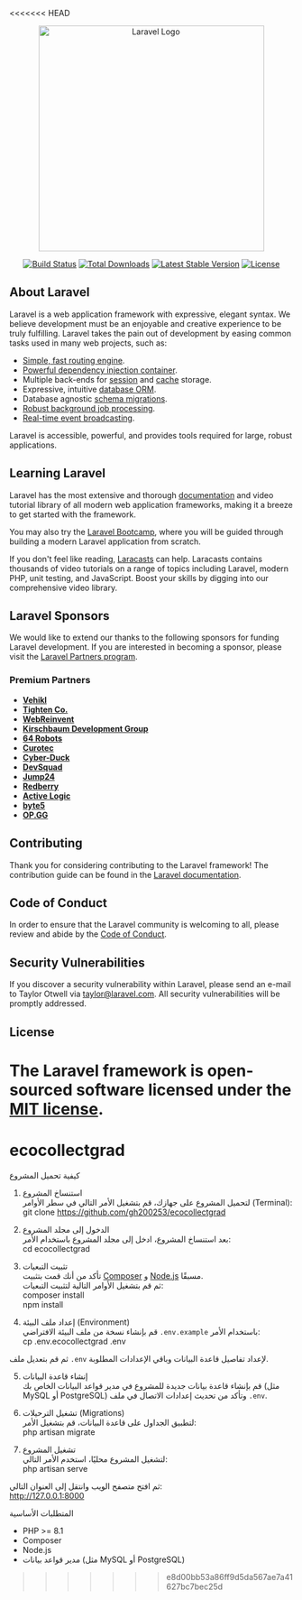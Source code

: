 <<<<<<< HEAD
<p align="center"><a href="https://laravel.com" target="_blank"><img src="https://raw.githubusercontent.com/laravel/art/master/logo-lockup/5%20SVG/2%20CMYK/1%20Full%20Color/laravel-logolockup-cmyk-red.svg" width="400" alt="Laravel Logo"></a></p>

<p align="center">
<a href="https://github.com/laravel/framework/actions"><img src="https://github.com/laravel/framework/workflows/tests/badge.svg" alt="Build Status"></a>
<a href="https://packagist.org/packages/laravel/framework"><img src="https://img.shields.io/packagist/dt/laravel/framework" alt="Total Downloads"></a>
<a href="https://packagist.org/packages/laravel/framework"><img src="https://img.shields.io/packagist/v/laravel/framework" alt="Latest Stable Version"></a>
<a href="https://packagist.org/packages/laravel/framework"><img src="https://img.shields.io/packagist/l/laravel/framework" alt="License"></a>
</p>

## About Laravel

Laravel is a web application framework with expressive, elegant syntax. We believe development must be an enjoyable and creative experience to be truly fulfilling. Laravel takes the pain out of development by easing common tasks used in many web projects, such as:

- [Simple, fast routing engine](https://laravel.com/docs/routing).
- [Powerful dependency injection container](https://laravel.com/docs/container).
- Multiple back-ends for [session](https://laravel.com/docs/session) and [cache](https://laravel.com/docs/cache) storage.
- Expressive, intuitive [database ORM](https://laravel.com/docs/eloquent).
- Database agnostic [schema migrations](https://laravel.com/docs/migrations).
- [Robust background job processing](https://laravel.com/docs/queues).
- [Real-time event broadcasting](https://laravel.com/docs/broadcasting).

Laravel is accessible, powerful, and provides tools required for large, robust applications.

## Learning Laravel

Laravel has the most extensive and thorough [documentation](https://laravel.com/docs) and video tutorial library of all modern web application frameworks, making it a breeze to get started with the framework.

You may also try the [Laravel Bootcamp](https://bootcamp.laravel.com), where you will be guided through building a modern Laravel application from scratch.

If you don't feel like reading, [Laracasts](https://laracasts.com) can help. Laracasts contains thousands of video tutorials on a range of topics including Laravel, modern PHP, unit testing, and JavaScript. Boost your skills by digging into our comprehensive video library.

## Laravel Sponsors

We would like to extend our thanks to the following sponsors for funding Laravel development. If you are interested in becoming a sponsor, please visit the [Laravel Partners program](https://partners.laravel.com).

### Premium Partners

- **[Vehikl](https://vehikl.com/)**
- **[Tighten Co.](https://tighten.co)**
- **[WebReinvent](https://webreinvent.com/)**
- **[Kirschbaum Development Group](https://kirschbaumdevelopment.com)**
- **[64 Robots](https://64robots.com)**
- **[Curotec](https://www.curotec.com/services/technologies/laravel/)**
- **[Cyber-Duck](https://cyber-duck.co.uk)**
- **[DevSquad](https://devsquad.com/hire-laravel-developers)**
- **[Jump24](https://jump24.co.uk)**
- **[Redberry](https://redberry.international/laravel/)**
- **[Active Logic](https://activelogic.com)**
- **[byte5](https://byte5.de)**
- **[OP.GG](https://op.gg)**

## Contributing

Thank you for considering contributing to the Laravel framework! The contribution guide can be found in the [Laravel documentation](https://laravel.com/docs/contributions).

## Code of Conduct

In order to ensure that the Laravel community is welcoming to all, please review and abide by the [Code of Conduct](https://laravel.com/docs/contributions#code-of-conduct).

## Security Vulnerabilities

If you discover a security vulnerability within Laravel, please send an e-mail to Taylor Otwell via [taylor@laravel.com](mailto:taylor@laravel.com). All security vulnerabilities will be promptly addressed.

## License

The Laravel framework is open-sourced software licensed under the [MIT license](https://opensource.org/licenses/MIT).
=======
# ecocollectgrad


 كيفية تحميل المشروع

 1. استنساخ المشروع  
لتحميل المشروع على جهازك، قم بتشغيل الأمر التالي في سطر الأوامر (Terminal):  
git clone https://github.com/gh200253/ecocollectgrad

 2. الدخول إلى مجلد المشروع  
بعد استنساخ المشروع، ادخل إلى مجلد المشروع باستخدام الأمر:  
cd ecocollectgrad

 3. تثبيت التبعيات  
تأكد من أنك قمت بتثبيت [Composer](https://getcomposer.org/) و [Node.js](https://nodejs.org/) مسبقًا.  
ثم قم بتشغيل الأوامر التالية لتثبيت التبعيات:  
composer install  
npm install

 4. إعداد ملف البيئة (Environment)  
قم بإنشاء نسخة من ملف البيئة الافتراضي `.env.example` باستخدام الأمر:  
cp .env.ecocollectgrad .env

ثم قم بتعديل ملف `.env` لإعداد تفاصيل قاعدة البيانات وباقي الإعدادات المطلوبة.

 5. إنشاء قاعدة البيانات  
قم بإنشاء قاعدة بيانات جديدة للمشروع في مدير قواعد البيانات الخاص بك (مثل MySQL أو PostgreSQL) وتأكد من تحديث إعدادات الاتصال في ملف `.env`.

 6. تشغيل الترحيلات (Migrations)  
لتطبيق الجداول على قاعدة البيانات، قم بتشغيل الأمر:  
php artisan migrate

 7. تشغيل المشروع  
لتشغيل المشروع محليًا، استخدم الأمر التالي:  
php artisan serve

ثم افتح متصفح الويب وانتقل إلى العنوان التالي:  
http://127.0.0.1:8000



 المتطلبات الأساسية  
- PHP >= 8.1  
- Composer  
- Node.js  
- مدير قواعد بيانات (مثل MySQL أو PostgreSQL)


>>>>>>> e8d00bb53a86ff9d5da567ae7a41627bc7bec25d
